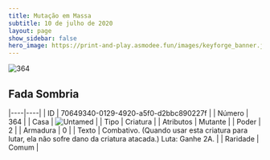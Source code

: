 ```yaml
---
title: Mutação em Massa
subtitle: 10 de julho de 2020
layout: page
show_sidebar: false
hero_image: https://print-and-play.asmodee.fun/images/keyforge_banner.jpg
---
```


![364](https://cdn.keyforgegame.com/media/card_front/pt/479_364_GR696M75FX2F_pt.png)

## Fada Sombria

|----|----|
| ID | 70649340-0129-4920-a5f0-d2bbc890227f |
| Número | 364 |
| Casa | ![Untamed](https://archonarcana.com/images/thumb/b/bd/Untamed.png/22px-Untamed.png "Indomados") |
| Tipo | Criatura |
| Atributos | Mutante |
| Poder | 2 |
| Armadura | 0 |
| Texto | Combativo. (Quando usar esta criatura para lutar, ela não sofre dano da criatura atacada.) Luta: Ganhe 2A. |
| Raridade | Comum |
